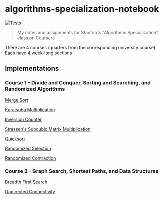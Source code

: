 # algorithms-specialization-notebook

![Tests](https://github.com/jollyjerr/algorithms-specialization-notebook/workflows/Tests/badge.svg)

> My notes and assignments for Stanfords "Algorithms Specialization" class on Coursera

There are 4 courses (quarters from the corresponding university course). Each have 4 week-long sections

## Implementations

### Course 1 - Divide and Conquer, Sorting and Searching, and Randomized Algorithms

[Merge Sort](./course1/week1/mergesort/mergesort.go)

[Karatsuba Multiplication](./course1/week1/karatsuba/karatsuba.go)

[Inversion Counter](./course1/week2/countInversions/countInversions.go)

[Strassen's Subcubic Matrix Multiplication](./course1/week2/strassenMatrix/strassenMatrix.go)

[Quicksort](./course1/week3/quicksort/quicksort.go)

[Randomized Selection](./course1/week4/randomizedSelection/rSelect.go)

[Randomized Contraction](./course1/week4/randomizedContraction/randomizedContraction.go)

### Course 2 - Graph Search, Shortest Paths, and Data Structures

[Breadth First Search](./course2/week1/breadthFirstSearch/breadthFirstSearch.go)

[Undirected Connectivity](./course2/week1/breadthFirstSearch/undirectedConnectivity.go)
